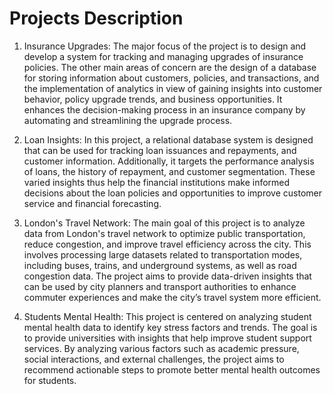 # Projects Description
1. Insurance Upgrades:
The major focus of the project is to design and develop a system for tracking and managing upgrades of insurance policies. The other main areas of concern are the design of a database for storing information about customers, policies, and transactions, and the implementation of analytics in view of gaining insights into customer behavior, policy upgrade trends, and business opportunities. It enhances the decision-making process in an insurance company by automating and streamlining the upgrade process.


2. Loan Insights:
In this project, a relational database system is designed that can be used for tracking loan issuances and repayments, and customer information. Additionally, it targets the performance analysis of loans, the history of repayment, and customer segmentation. These varied insights thus help the financial institutions make informed decisions about the loan policies and opportunities to improve customer service and financial forecasting.
  
3. London's Travel Network:
The main goal of this project is to analyze data from London's travel network to optimize public transportation, reduce congestion, and improve travel efficiency across the city. This involves processing large datasets related to transportation modes, including buses, trains, and underground systems, as well as road congestion data. The project aims to provide data-driven insights that can be used by city planners and transport authorities to enhance commuter experiences and make the city’s travel system more efficient.
   
4. Students Mental Health:
This project is centered on analyzing student mental health data to identify key stress factors and trends. The goal is to provide universities with insights that help improve student support services. By analyzing various factors such as academic pressure, social interactions, and external challenges, the project aims to recommend actionable steps to promote better mental health outcomes for students.
